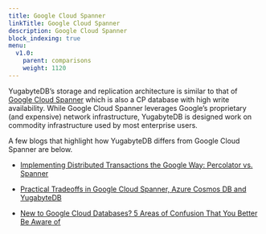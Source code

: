 ```yaml
---
title: Google Cloud Spanner
linkTitle: Google Cloud Spanner
description: Google Cloud Spanner
block_indexing: true
menu:
  v1.0:
    parent: comparisons
    weight: 1120
---
```


YugabyteDB’s storage and replication architecture is similar to that of [Google Cloud Spanner](https://cloud.google.com/spanner/) which is also a CP database with high write availability. While Google Cloud Spanner leverages Google’s proprietary (and expensive) network infrastructure, YugabyteDB is designed work on commodity infrastructure used by most enterprise users.

A few blogs that highlight how YugabyteDB differs from Google Cloud Spanner are below.

- [Implementing Distributed Transactions the Google Way: Percolator vs. Spanner](https://blog.yugabyte.com/implementing-distributed-transactions-the-google-way-percolator-vs-spanner/)

- [Practical Tradeoffs in Google Cloud Spanner, Azure Cosmos DB and YugabyteDB](https://blog.yugabyte.com/practical-tradeoffs-in-google-cloud-spanner-azure-cosmos-db-and-yugabyte-db) 

- [New to Google Cloud Databases? 5 Areas of Confusion That You Better Be Aware of](https://blog.yugabyte.com/new-to-google-cloud-databases-5-areas-of-confusion-that-you-better-be-aware-of/)
